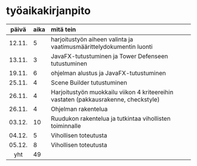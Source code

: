# työaikakirjanpito

| päivä | aika | mitä tein  |
| :----:|:-----| :-----|
| 12.11. | 5    | harjoitustyön aiheen valinta ja vaatimusmäärittelydokumentin luonti |
| 13.11. | 3    | JavaFX-tutustuminen ja Tower Defenseen tutustuminen |
| 19.11. | 6    | ohjelman alustus ja JavaFX-tutustuminen |
| 25.11. | 4    | Scene Builder tutustuminen |
| 26.11. | 4    | Harjoitustyön muokkailu viikon 4 kriteereihin vastaten (pakkausrakenne, checkstyle) |
| 26.11. | 4    | Ohjelman rakentelua |
| 03.12. | 10   | Ruudukon rakentelua ja tutkintaa vihollisten toiminnalle |
| 04.12. | 5    | Vihollisen toteutusta |
| 05.12. | 8    | Vihollisen toteutusta |
| yht   | 49   | | 